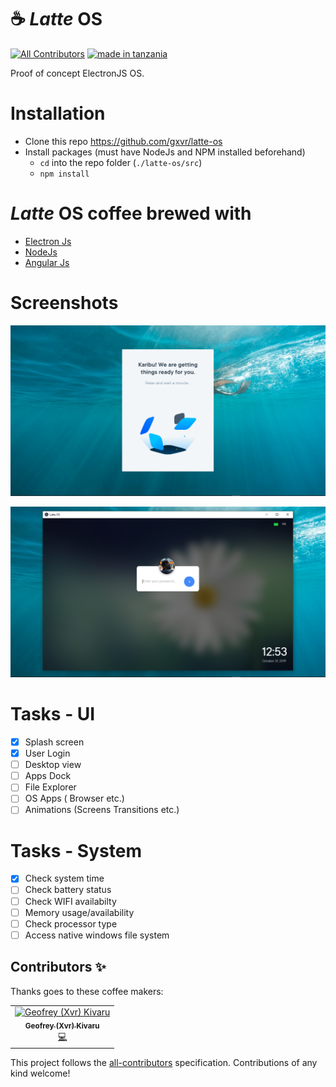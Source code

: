 # ☕ *Latte* OS
[![All Contributors](https://img.shields.io/badge/all_contributors-1-orange.svg?style=flat-square)](#contributors)
<a href="#badge">
   <img src="https://img.shields.io/badge/made%20in-tanzania-green?style=for-the-badge" alt="made in tanzania">
 </a>

Proof of concept ElectronJS OS. 
 
# Installation
- Clone this repo https://github.com/gxvr/latte-os
- Install packages (must have NodeJs and NPM installed beforehand)
    * `cd` into the repo folder (`./latte-os/src`)
    * `npm install` 
    
# *Latte* OS coffee brewed with
* [Electron Js](https://electronjs.org/) 
* [NodeJs](https://nodejs.org/en/) 
* [Angular Js](https://angularjs.org/) 

# Screenshots
![alt text](https://raw.githubusercontent.com/gxvr/latte-os/master/Latte-Splash.PNG)

![alt text](https://raw.githubusercontent.com/gxvr/latte-os/master/Latte-OS.PNG)


# Tasks - UI
- [x] Splash screen
- [x] User Login
- [ ] Desktop view
- [ ] Apps Dock
- [ ] File Explorer
- [ ] OS Apps ( Browser etc.)
- [ ] Animations (Screens Transitions etc.)

# Tasks - System
- [x] Check system time
- [ ] Check battery status
- [ ] Check WIFI availabilty
- [ ] Memory usage/availability
- [ ] Check processor type
- [ ] Access native windows file system

## Contributors ✨

Thanks goes to these coffee makers:

<!-- ALL-CONTRIBUTORS-LIST:START - Do not remove or modify this section -->
<!-- prettier-ignore -->
<table>
  <tr>
    <td align="center"><a href="https://gxvr.netlify.com"><img src="https://avatars1.githubusercontent.com/u/7034586?v=4" width="100px;" alt="Geofrey (Xvr) Kivaru"/><br /><sub><b>Geofrey (Xvr) Kivaru</b></sub></a><br /><a href="https://github.com/gxvr/latte-os/commits?author=gxvr" title="Code">💻</a></td>
  </tr>
</table>

<!-- ALL-CONTRIBUTORS-LIST:END -->

This project follows the [all-contributors](https://github.com/all-contributors/all-contributors) specification. Contributions of any kind welcome!
